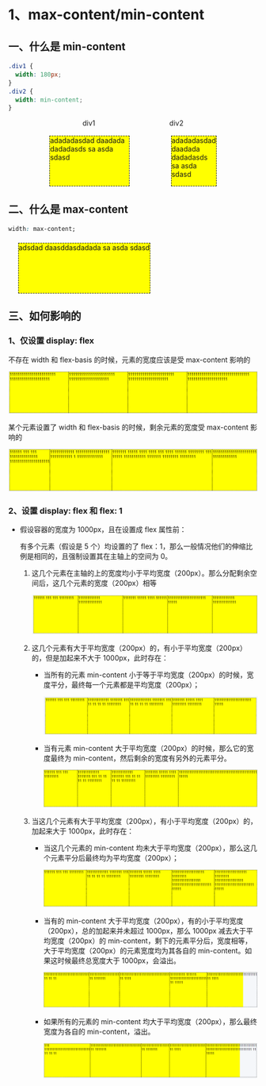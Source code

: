 # 1、max-content/min-content

## 一、什么是 min-content

```css
.div1 {
  width: 180px;
}
.div2 {
  width: min-content;
}
```

<div class="flex">
  <div>div1</div>
  <div>div2</div>
</div>
<br/>
<div class="flex">
  <div class="div1">adadadasdad daadada dadadasds sa asda sdasd </div>
  <div class="div2">adadadasdad daadada dadadasds sa asda sdasd </div>
</div>

## 二、什么是 max-content

```css
width: max-content;
```

<div class="div3">adsdad daasddasdadada sa asda sdasd </div>

## 三、如何影响的

### 1、仅设置 display: flex

不存在 width 和 flex-basis 的时候，元素的宽度应该是受 max-content 影响的

![max-content](../assets/css11.png)

某个元素设置了 width 和 flex-basis 的时候，剩余元素的宽度受 max-content 影响的

![max-content](../assets/css12.png)

### 2、设置 display: flex 和 flex: 1

- 假设容器的宽度为 1000px，且在设置成 flex 属性前：

  有多个元素（假设是 5 个）均设置的了 flex：1，那么一般情况他们的伸缩比例是相同的，且强制设置其在主轴上的空间为 0。

  1. 这几个元素在主轴的上的宽度均小于平均宽度（200px）。那么分配剩余空间后，这几个元素的宽度（200px）相等

     ![max-content](../assets/css14.png)

  2. 这几个元素有大于平均宽度（200px）的，有小于平均宽度（200px）的，但是加起来不大于 1000px，此时存在：

     - 当所有的元素 min-content 小于等于平均宽度（200px）的时候，宽度平分，最终每一个元素都是平均宽度（200px）；

       ![max-content](../assets/css15.png)

     - 当有元素 min-content 大于平均宽度（200px）的时候，那么它的宽度最终为 min-content，然后剩余的宽度有另外的元素平分。

       ![max-content](../assets/css16.png)

  3. 当这几个元素有大于平均宽度（200px），有小于平均宽度（200px）的，加起来大于 1000px，此时存在：

     - 当这几个元素的 min-content 均未大于平均宽度（200px），那么这几个元素平分后最终均为平均宽度（200px）；

       ![max-content](../assets/css17.png)

     - 当有的 min-content 大于平均宽度（200px），有的小于平均宽度（200px），总的加起来并未超过 1000px，那么 1000px 减去大于平均宽度（200px）的 min-content，剩下的元素平分后，宽度相等，大于平均宽度（200px）的元素宽度均为其各自的 min-content。如果这时候最终总宽度大于 1000px，会溢出。

       ![max-content](../assets/css18.png)

     - 如果所有的元素的 min-content 均大于平均宽度（200px），那么最终宽度为各自的 min-content，溢出。

       ![max-content](../assets/css19.png)

<style scoped>
.div1 {
  width: 160px;
  height: 100px;
  background: yellow;
  border: dashed 1px;
}
.div2 {
  width: min-content;
  height: 100px;
  background: yellow;
  border: dashed 1px;
}
.div3 {
  width: max-content;
  height: 100px;
  background: yellow;
  margin: 20px;
  border: dashed 1px;
}
.flex {
  display: flex;
  justify-content: space-evenly;
}
.container {
  width: 100%;
  height: 100px;
  background: yellow;
}
.item {
  border: dashed 1px;
 }
 .item1 {
  border: dashed 1px;
  flex: 1;
 }
.css-container {
  display: flex;
}
.css-item {
  display: inline-block;
  flex: 1;
  margin: 5px;
}
</style>
